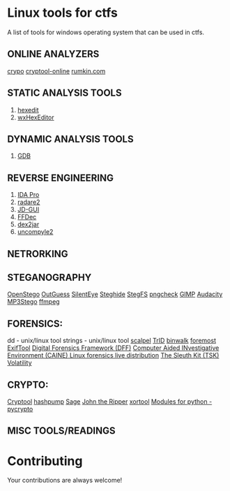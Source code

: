 Linux tools for ctfs
========================

A list of tools for windows operating system that can be used in ctfs.

## ONLINE ANALYZERS
[crypo](http://www.crypo.com/)
[cryptool-online](http://www.cryptool-online.org/)
[rumkin.com](http://rumkin.com/tools/cipher/)

## STATIC ANALYSIS TOOLS
1. [hexedit](http://www.hexedit.com)
2. [wxHexEditor](http://www.wxhexeditor.org/download.php)


## DYNAMIC ANALYSIS TOOLS
1. [GDB](http://www.gnu.org/software/gdb/download/)


## REVERSE ENGINEERING
1. [IDA Pro](https://www.hex-rays.com/products/ida/support/download.shtml)
2. [radare2](http://www.radare.org/y/?p=download)
3. [JD-GUI](http://jd.benow.ca/#jd-gui-overview)
4. [FFDec](http://www.free-decompiler.com/flash/download.html)
5. [dex2jar](http://code.google.com/p/dex2jar/)
6. [uncompyle2](https://github.com/wibiti/uncompyle2)


## NETRORKING


## STEGANOGRAPHY
[OpenStego](http://www.openstego.info/)
[OutGuess](http://www.outguess.org/download.php)
[SilentEye](http://www.silenteye.org/download.html)
[Steghide](http://steghide.sourceforge.net/download.php)
[StegFS](http://sourceforge.net/projects/stegfs/)
[pngcheck](http://www.libpng.org/pub/png/apps/pngcheck.html)
[GIMP](http://www.gimp.org/downloads/)
[Audacity](http://audacity.sourceforge.net/download/)
[MP3Stego](http://www.petitcolas.net/steganography/mp3stego/)
[ffmpeg](https://www.ffmpeg.org/download.html)


## FORENSICS:
dd - unix/linux tool
strings - unix/linux tool
[scalpel](https://github.com/sleuthkit/scalpel)
[TrID](http://mark0.net/soft-trid-e.html)
[binwalk](http://binwalk.org/)
[foremost](http://foremost.sourceforge.net/)
[ExifTool](http://www.sno.phy.queensu.ca/~phil/exiftool/)
[Digital Forensics Framework (DFF)](http://www.digital-forensic.org/download/)
[Computer Aided INvestigative Environment (CAINE) Linux forensics live distribution](http://www.caine-live.net/)
[The Sleuth Kit (TSK)](http://www.sleuthkit.org/sleuthkit/download.php)
[Volatility](http://code.google.com/p/volatility/)


## CRYPTO:
[Cryptool](https://www.cryptool.org/)
[hashpump](https://github.com/bwall/HashPump)
[Sage](http://www.sagemath.org/)
[John the Ripper](http://www.openwall.com/john/)
[xortool](https://github.com/hellman/xortool)
[Modules for python - pycrypto](https://www.dlitz.net/software/pycrypto/)


## MISC TOOLS/READINGS


# Contributing
Your contributions are always welcome!
